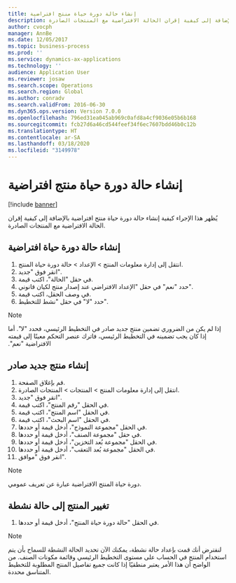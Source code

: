 ```yaml
---
title: إنشاء حالة دورة حياة منتج افتراضية
description: يُظهر هذا الإجراء كيفية إنشاء حالة دورة حياة منتج افتراضية بالإضافة إلى كيفية إقران الحالة الافتراضية مع المنتجات الصادرة.
author: cvocph
manager: AnnBe
ms.date: 12/05/2017
ms.topic: business-process
ms.prod: ''
ms.service: dynamics-ax-applications
ms.technology: ''
audience: Application User
ms.reviewer: josaw
ms.search.scope: Operations
ms.search.region: Global
ms.author: conradv
ms.search.validFrom: 2016-06-30
ms.dyn365.ops.version: Version 7.0.0
ms.openlocfilehash: 796ed31ea045ab969c0afd8a4cf9036e05b6b168
ms.sourcegitcommit: fcb27d6a46cd544feef34f6ec7607bdd46b0c12b
ms.translationtype: HT
ms.contentlocale: ar-SA
ms.lasthandoff: 03/18/2020
ms.locfileid: "3149978"
---
```

# <a name="create-a-default-product-lifecycle-state"></a>إنشاء حالة دورة حياة منتج افتراضية

[!include [banner](../../includes/banner.md)]

يُظهر هذا الإجراء كيفية إنشاء حالة دورة حياة منتج افتراضية بالإضافة إلى كيفية إقران الحالة الافتراضية مع المنتجات الصادرة.


## <a name="create-a-default-lifecycle-state"></a>إنشاء حالة دورة حياة افتراضية
1. انتقل إلى إدارة معلومات المنتج > الإعداد > حالة دورة حياة المنتج.
2. انقر فوق "جديد".
3. في حقل "الحالة"، اكتب قيمة.
4. حدد "نعم" في حقل "الإعداد الافتراضي عند إصدار منتج لكيان قانوني‬".‬
5. في وصف الحقل، اكتب قيمة.
6. حدد "لا" في حقل "نشط للتخطيط‬".

> [!NOTE]
> إذا لم يكن من الضروري تضمين منتج جديد صادر في التخطيط الرئيسي‬‏‫، فحدد "لا". أما إذا كان يجب تضمينه في التخطيط الرئيسي، فاترك عنصر التحكم معينًا إلى قيمته الافتراضية "نعم".  

## <a name="create-a-new-released-product"></a>إنشاء منتج جديد صادر
1. قم بإغلاق الصفحة.
2. انتقل إلى إدارة معلومات المنتج > المنتجات > المنتجات الصادرة.
3. انقر فوق "جديد".
4. في الحقل "رقم المنتج"، اكتب قيمة.
5. في الحقل "اسم المنتج"، اكتب قيمة.
6. في الحقل "اسم البحث‬"، اكتب قيمة.
7. في الحقل "مجموعة النموذج"، أدخل قيمة أو حددها.
8. في حقل "مجموعة الصنف"، أدخل قيمة أو حددها.
9. في الحقل "مجموعة بُعد التخزين"، أدخل قيمة أو حددها.
10. في الحقل "مجموعة بُعد التعقب"، أدخل قيمة أو حددها.
11. انقر فوق "موافق".

> [!NOTE]
> دورة حياة المنتج الافتراضية عبارة عن تعريف عمومي.  

## <a name="change-the-product-to-an-active-state"></a>تغيير المنتج إلى حالة نشطة
1. في الحقل "حالة دورة حياة المنتج"، أدخل قيمة أو حددها.

> [!NOTE]
> لنفترض أنك قمت بإعداد حالة نشطة، يمكنك الآن تحديد الحالة النشطة للسماح بأن يتم استخدام المنتج في الحساب على مستوى التخطيط الرئيسي وقائمة مكونات الصنف. من الواضح أن هذا الأمر يعتبر منطقيًا إذا كانت جميع تفاصيل المنتج المطلوبة للتخطيط المتناسق محددة.  

